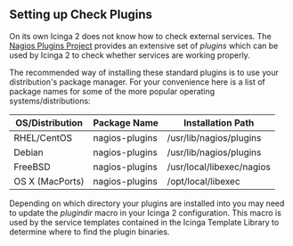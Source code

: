 ## Setting up Check Plugins

On its own Icinga 2 does not know how to check external services. The
[Nagios Plugins Project](https://www.nagios-plugins.org/) provides an extensive
set of *plugins* which can be used by Icinga 2 to check whether services are
working properly.

The recommended way of installing these standard plugins is to use your
distribution's package manager. For your convenience here is a list of package
names for some of the more popular operating systems/distributions:

OS/Distribution | Package Name   | Installation Path
----------------|----------------|---------------------------
RHEL/CentOS     | nagios-plugins | /usr/lib/nagios/plugins
Debian          | nagios-plugins | /usr/lib/nagios/plugins
FreeBSD         | nagios-plugins | /usr/local/libexec/nagios
OS X (MacPorts) | nagios-plugins | /opt/local/libexec

Depending on which directory your plugins are installed into you may need to
update the *plugindir* macro in your Icinga 2 configuration. This macro is used
by the service templates contained in the Icinga Template Library to determine
where to find the plugin binaries.